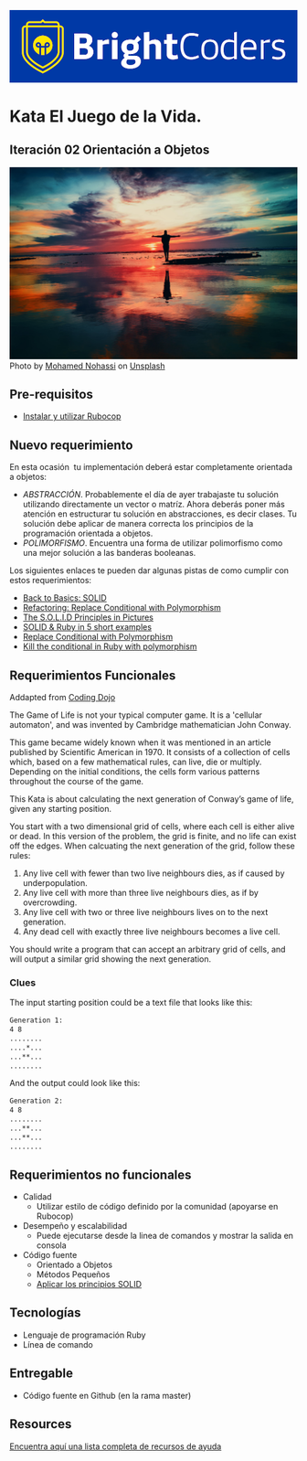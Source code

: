 
![BrightCoders Logo](img/logo-bc.png)

# Kata El Juego de la Vida. 
## Iteración 02 Orientación a Objetos
![cover](img/cover.jpg)
<span>Photo by <a href="https://unsplash.com/@coopery?utm_source=unsplash&amp;utm_medium=referral&amp;utm_content=creditCopyText">Mohamed Nohassi</a> on <a href="https://unsplash.com/s/photos/life?utm_source=unsplash&amp;utm_medium=referral&amp;utm_content=creditCopyText">Unsplash</a></span>

## Pre-requisitos
- [Instalar y utilizar Rubocop](https://brightcoder.gitbook.io/handbook/recursos/ruby-on-rails/rubocop)

## Nuevo requerimiento
En esta ocasión  tu implementación deberá estar completamente orientada a objetos:
- _ABSTRACCIÓN_. Probablemente el día de ayer trabajaste tu solución utilizando directamente un vector o matríz. Ahora deberás poner más atención en estructurar tu solución en abstracciones, es decir clases. Tu solución debe aplicar de manera correcta los principios de la programación orientada a objetos. 
- _POLIMORFISMO_. Encuentra una forma de utilizar polimorfismo como una mejor solución a las banderas booleanas.

Los siguientes enlaces te pueden dar algunas pistas de como cumplir con estos requerimientos:
- [Back to Basics: SOLID](https://thoughtbot.com/blog/back-to-basics-solid)
- [Refactoring: Replace Conditional with Polymorphism](https://thoughtbot.com/blog/refactoring-replace-conditional-with-polymorphism)
- [The S.O.L.I.D Principles in Pictures](https://medium.com/backticks-tildes/the-s-o-l-i-d-principles-in-pictures-b34ce2f1e898)
- [SOLID & Ruby in 5 short examples](https://medium.com/rubycademy/solid-ruby-in-5-short-examples-353ea22f9b05)
- [Replace Conditional with Polymorphism](https://refactoring.guru/replace-conditional-with-polymorphism)
- [Kill the conditional in Ruby with polymorphism](https://medium.com/@anonyo/kill-the-if-statement-or-conditional-in-ruby-with-polymorphism-a3a6f1b64e8d)

## Requerimientos Funcionales
Addapted from [Coding Dojo](https://codingdojo.org)

The Game of Life is not your typical computer game. It is a 'cellular automaton', and was invented by Cambridge mathematician John Conway.

This game became widely known when it was mentioned in an article published by Scientific American in 1970. It consists of a collection of cells which, based on a few mathematical rules, can live, die or multiply. Depending on the initial conditions, the cells form various patterns throughout the course of the game.

This Kata is about calculating the next generation of Conway’s game of life, given any starting position. 

You start with a two dimensional grid of cells, where each cell is either alive or dead. In this version of the problem, the grid is finite, and no life can exist off the edges. When calcuating the next generation of the grid, follow these rules:

1. Any live cell with fewer than two live neighbours dies, as if caused by underpopulation.
2. Any live cell with more than three live neighbours dies, as if by overcrowding.
3. Any live cell with two or three live neighbours lives on to the next generation.
4. Any dead cell with exactly three live neighbours becomes a live cell.

You should write a program that can accept an arbitrary grid of cells, and will output a similar grid showing the next generation.

### Clues
The input starting position could be a text file that looks like this:
```
Generation 1:
4 8
........
....*...
...**...
........
```
And the output could look like this:
```
Generation 2:
4 8
........
...**...
...**...
........
```
## Requerimientos no funcionales
- Calidad
  - Utilizar estilo de código definido por la comunidad (apoyarse en Rubocop)
- Desempeño y escalabilidad
  - Puede ejecutarse desde la linea de comandos y mostrar la salida en consola
- Código fuente
  - Orientado a Objetos 
  - Métodos Pequeños
  - [Aplicar los principios SOLID](https://rubygarage.org/blog/solid-principles-of-ood)
  
## Tecnologías
- Lenguaje de programación Ruby
- Línea de comando

## Entregable
- Código fuente en Github (en la rama master)

## Resources
[Encuentra aquí una lista completa de recursos de ayuda](https://brightcoder.gitbook.io/handbook/ruby-on-rails)
